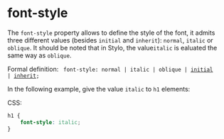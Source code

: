 # font-style 

The `font-style` property allows to define the style of the font, it admits three different values ​​(besides `initial` and `inherit`): `normal`, `italic` or `oblique`. It should be noted that in Stylo, the value ​​`italic` is ealuated the same way as `oblique`.

Formal definition: <code>
font-style: normal | italic | oblique
| [initial](/stylo/documentation/css#css-property-values-initial) 
| [inherit](/stylo/documentation/css#css-property-values-inherit);</code>

In the following example, give the value `italic` to `h1` elements:

CSS:

``` css 
h1 {
    font-style: italic; 
}
```  